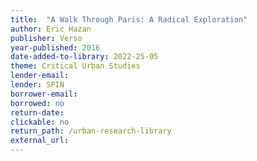 ```yaml
---
title:  "A Walk Through Paris: A Radical Exploration"
author: Eric Hazan
publisher: Verso
year-published: 2016
date-added-to-library: 2022-25-05
theme: Critical Urban Studies
lender-email:
lender: SPIN
borrower-email:
borrowed: no
return-date:
clickable: no
return_path: /urban-research-library
external_url: 
---
```

